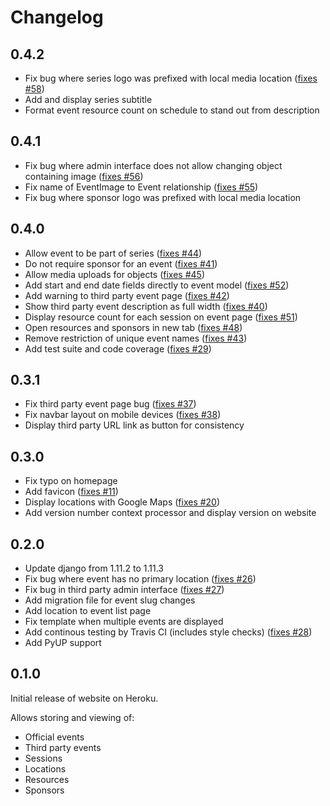 # Changelog

## 0.4.2

- Fix bug where series logo was prefixed with local media location ([fixes #58](https://github.com/uccser/cs4teachers/issues/58))
- Add and display series subtitle
- Format event resource count on schedule to stand out from description

## 0.4.1

- Fix bug where admin interface does not allow changing object containing image ([fixes #56](https://github.com/uccser/cs4teachers/issues/56))
- Fix name of EventImage to Event relationship ([fixes #55](https://github.com/uccser/cs4teachers/issues/55))
- Fix bug where sponsor logo was prefixed with local media location

## 0.4.0

- Allow event to be part of series ([fixes #44](https://github.com/uccser/cs4teachers/issues/44))
- Do not require sponsor for an event ([fixes #41](https://github.com/uccser/cs4teachers/issues/41))
- Allow media uploads for objects ([fixes #45](https://github.com/uccser/cs4teachers/issues/45))
- Add start and end date fields directly to event model ([fixes #52](https://github.com/uccser/cs4teachers/issues/52))
- Add warning to third party event page ([fixes #42](https://github.com/uccser/cs4teachers/issues/42))
- Show third party event description as full width ([fixes #40](https://github.com/uccser/cs4teachers/issues/40))
- Display resource count for each session on event page ([fixes #51](https://github.com/uccser/cs4teachers/issues/51))
- Open resources and sponsors in new tab ([fixes #48](https://github.com/uccser/cs4teachers/issues/48))
- Remove restriction of unique event names ([fixes #43](https://github.com/uccser/cs4teachers/issues/43))
- Add test suite and code coverage ([fixes #29](https://github.com/uccser/cs4teachers/issues/29))

## 0.3.1

- Fix third party event page bug ([fixes #37](https://github.com/uccser/cs4teachers/issues/37))
- Fix navbar layout on mobile devices ([fixes #38](https://github.com/uccser/cs4teachers/issues/38))
- Display third party URL link as button for consistency

## 0.3.0

- Fix typo on homepage
- Add favicon ([fixes #11](https://github.com/uccser/cs4teachers/issues/11))
- Display locations with Google Maps ([fixes #20](https://github.com/uccser/cs4teachers/issues/20))
- Add version number context processor and display version on website

## 0.2.0

- Update django from 1.11.2 to 1.11.3
- Fix bug where event has no primary location ([fixes #26](https://github.com/uccser/cs4teachers/issues/26))
- Fix bug in third party admin interface ([fixes #27](https://github.com/uccser/cs4teachers/issues/27))
- Add migration file for event slug changes
- Add location to event list page
- Fix template when multiple events are displayed
- Add continous testing by Travis CI (includes style checks) ([fixes #28](https://github.com/uccser/cs4teachers/issues/28))
- Add PyUP support

## 0.1.0

Initial release of website on Heroku.

Allows storing and viewing of:

- Official events
- Third party events
- Sessions
- Locations
- Resources
- Sponsors
